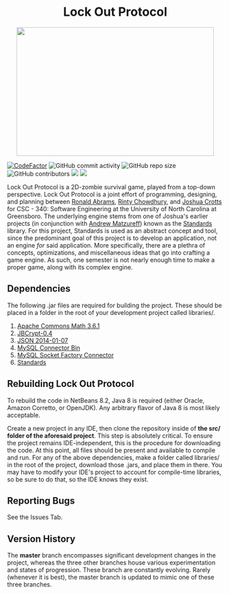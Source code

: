 <h1 align="center">Lock Out Protocol</h1>

<p align="center">
  <img width="460" height="300" src="lock_out_protocol.gif">
</p>

[![CodeFactor](https://www.codefactor.io/repository/github/joshuacrotts/lock-out-protocol/badge)](https://www.codefactor.io/repository/github/joshuacrotts/Lock-out-protocol) ![GitHub commit activity](https://img.shields.io/github/commit-activity/m/JoshuaCrotts/Lock-Out-Protocol) ![GitHub repo size](https://img.shields.io/github/repo-size/JoshuaCrotts/Lock-Out-Protocol) ![GitHub contributors](https://img.shields.io/github/contributors/JoshuaCrotts/Lock-Out-Protocol) ![](https://tokei.rs/b1/github/JoshuaCrotts/Lock-Out-Protocol) ![](https://tokei.rs/b1/github/JoshuaCrotts/Lock-Out-Protocol?category=files)

Lock Out Protocol is a 2D-zombie survival game, played from a top-down perspective. Lock Out Protocol is a joint effort of programming, designing, and planning between [Ronald Abrams](https://github.com/rgabrams), [Rinty Chowdhury](https://github.com/rintychy), and [Joshua Crotts](https://github.com/JoshuaCrotts) for CSC - 340: Software Engineering at the University of North Carolina at Greensboro. The underlying engine stems from one of Joshua's earlier projects (in conjunction with [Andrew Matzureff](https://github.com/AndrewMatzureff)) known as the [Standards](https://github.com/JoshuaCrotts/Standards) library. For this project, Standards is used as an abstract concept and tool, since the predominant goal of this project is to develop an application, not an engine _for_ said application. More specifically, there are a plethra of concepts, optimizations, and miscellaneous ideas that go into crafting a game engine. As such, one semester is not nearly enough time to make a proper game, along with its complex engine.

## Dependencies
The following .jar files are required for building the project. These should be placed in a folder in the root of your development project called libraries/. 

1. [Apache Commons Math 3.6.1](https://mvnrepository.com/artifact/org.apache.commons/commons-math3/3.6.1)
2. [JBCrypt-0.4](https://mvnrepository.com/artifact/org.mindrot/jbcrypt/0.4)
3. [JSON 2014-01-07](https://mvnrepository.com/artifact/org.json/json/20140107)
4. [MySQL Connector Bin](http://www.java2s.com/Code/Jar/m/Downloadmysqlconnectorjava5124binjar.htm)
5. [MySQL Socket Factory Connector](https://jar-download.com/artifacts/com.google.cloud.sql/mysql-socket-factory-connector-j-8/1.0.11/source-code)
6. [Standards](https://github.com/JoshuaCrotts/Standards/blob/development/dist/Standards.jar)

## Rebuilding Lock Out Protocol

To rebuild the code in NetBeans 8.2, Java 8 is required (either Oracle, Amazon Corretto, or OpenJDK). Any arbitrary flavor of Java 8 is most likely acceptable.

Create a new project in any IDE, then clone the repository inside of **the src/ folder of the aforesaid project**. This step is absolutely critical. To ensure the project remains IDE-independent, this is the procedure for downloading the code. At this point, all files should be present and available to compile and run. For any of the above dependencies, make a folder called libraries/ in the root of the project, download those .jars, and place them in there. You may have to modify your IDE's project to account for compile-time libraries, so be sure to do that, so the IDE knows they exist.

## Reporting Bugs

See the Issues Tab.

## Version History
The **master** branch encompasses significant development changes in the project, whereas the three other branches house various experimentation and states of progression. These branch are constantly evolving. Rarely (whenever it is best), the master branch is updated to mimic one of these three branches.
